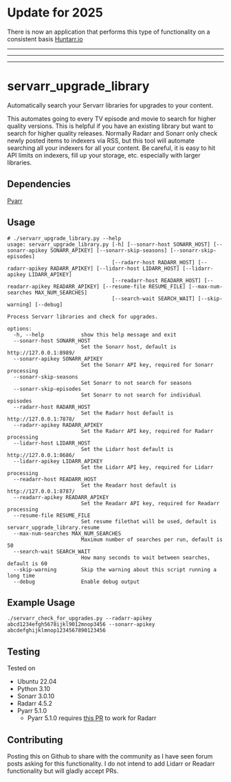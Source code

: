 # Update for 2025
There is now an application that performs this type of functionality on a consistent basis
[Huntarr.io](https://github.com/plexguide/Huntarr.io)

---
---
---

# servarr_upgrade_library
Automatically search your Servarr libraries for upgrades to your content.

This automates going to every TV episode and movie to search for higher quality versions. This is helpful if you have an existing library but want to search for higher quality releases. Normally Radarr and Sonarr only check newly posted items to indexers via RSS, but this tool will automate searching all your indexers for all your content. Be careful, it is easy to hit API limits on indexers, fill up your storage, etc. especially with larger libraries.


## Dependencies
[Pyarr](https://github.com/totaldebug/pyarr)

## Usage
```
# ./servarr_upgrade_library.py --help
usage: servarr_upgrade_library.py [-h] [--sonarr-host SONARR_HOST] [--sonarr-apikey SONARR_APIKEY] [--sonarr-skip-seasons] [--sonarr-skip-episodes]
                                  [--radarr-host RADARR_HOST] [--radarr-apikey RADARR_APIKEY] [--lidarr-host LIDARR_HOST] [--lidarr-apikey LIDARR_APIKEY]
                                  [--readarr-host READARR_HOST] [--readarr-apikey READARR_APIKEY] [--resume-file RESUME_FILE] [--max-num-searches MAX_NUM_SEARCHES]
                                  [--search-wait SEARCH_WAIT] [--skip-warning] [--debug]

Process Servarr libraries and check for upgrades.

options:
  -h, --help            show this help message and exit
  --sonarr-host SONARR_HOST
                        Set the Sonarr host, default is http://127.0.0.1:8989/
  --sonarr-apikey SONARR_APIKEY
                        Set the Sonarr API key, required for Sonarr processing
  --sonarr-skip-seasons
                        Set Sonarr to not search for seasons
  --sonarr-skip-episodes
                        Set Sonarr to not search for individual episodes
  --radarr-host RADARR_HOST
                        Set the Radarr host default is http://127.0.0.1:7878/
  --radarr-apikey RADARR_APIKEY
                        Set the Radarr API key, required for Radarr processing
  --lidarr-host LIDARR_HOST
                        Set the Lidarr host default is http://127.0.0.1:8686/
  --lidarr-apikey LIDARR_APIKEY
                        Set the Lidarr API key, required for Lidarr processing
  --readarr-host READARR_HOST
                        Set the Readarr host default is http://127.0.0.1:8787/
  --readarr-apikey READARR_APIKEY
                        Set the Readarr API key, required for Readarr processing
  --resume-file RESUME_FILE
                        Set resume filethat will be used, default is servarr_upgrade_library.resume
  --max-num-searches MAX_NUM_SEARCHES
                        Maximum number of searches per run, default is 50
  --search-wait SEARCH_WAIT
                        How many seconds to wait between searches, default is 60
  --skip-warning        Skip the warning about this script running a long time
  --debug               Enable debug output
```

## Example Usage
```
./servarr_check_for_upgrades.py --radarr-apikey abcd1234efgh5678ijkl9012mnop3456 --sonarr-apikey abcdefghijklmnop1234567890123456
```

## Testing
Tested on
- Ubuntu 22.04
- Python 3.10
- Sonarr 3.0.10
- Radarr 4.5.2
- Pyarr 5.1.0
  - Pyarr 5.1.0 requires [this PR](https://github.com/totaldebug/pyarr/pull/156) to work for Radarr
 
## Contributing
Posting this on Github to share with the community as I have seen forum posts asking for this functionality. I do not intend to add Lidarr or Readarr functionality but will gladly accept PRs.
